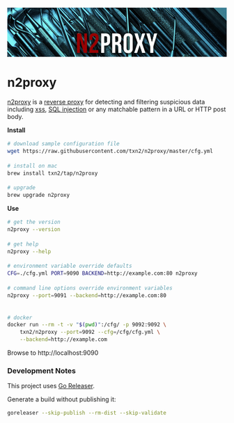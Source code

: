 ![n2proxy](mast.jpg)

# n2proxy

[n2proxy] is a [reverse proxy] for detecting and filtering suspicious  data including [xss], [SQL injection] or any matchable pattern in a URL or HTTP post body.


**Install**
```bash
# download sample configuration file
wget https://raw.githubusercontent.com/txn2/n2proxy/master/cfg.yml

# install on mac
brew install txn2/tap/n2proxy

# upgrade
brew upgrade n2proxy
```

**Use**
```bash
# get the version
n2proxy --version

# get help
n2proxy --help

# environment variable override defaults
CFG=./cfg.yml PORT=9090 BACKEND=http://example.com:80 n2proxy

# command line options override environment variables
n2proxy --port=9091 --backend=http://example.com:80


# docker
docker run --rm -t -v "$(pwd)":/cfg/ -p 9092:9092 \
    txn2/n2proxy --port=9092 --cfg=/cfg/cfg.yml \
    --backend=http://example.com

```

Browse to http://localhost:9090

### Development Notes

This project uses [Go Releaser].

Generate a build without publishing it:
```bash
goreleaser --skip-publish --rm-dist --skip-validate
```




[SQL injection]: https://www.owasp.org/index.php/SQL_Injection
[xss]: https://www.owasp.org/index.php/Cross-site_Scripting_(XSS)
[n2proxy]: https://github.com/txn2/n2proxy
[reverse proxy]: https://en.wikipedia.org/wiki/Reverse_proxy
[Go Releaser]: https://goreleaser.com/